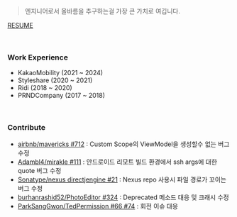 > 엔지니어로서 올바름을 추구하는걸 가장 큰 가치로 여깁니다.

[RESUME](https://github.com/JSpiner/RESUME)

<br>

### Work Experience
- KakaoMobility (2021 ~ 2024)
- Styleshare (2020 ~ 2021)
- Ridi (2018 ~ 2020)
- PRNDCompany (2017 ~ 2018)

<br/>

### Contribute
- [airbnb/mavericks #712](https://github.com/airbnb/mavericks/pull/712) : Custom Scope의 ViewModel을 생성할수 없는 버그 수정
- [Adambl4/mirakle #111](https://github.com/Adambl4/mirakle/pull/111) : 안드로이드 리모트 빌드 환경에서 ssh args에 대한 quote 버그 수정 
- [Sonatype/nexus directjengine #21](https://github.com/sonatype/directjngine/pull/21) : Nexus repo 사용시 파일 경로가 꼬이는 버그 수정 
- [burhanrashid52/PhotoEditor #324](https://github.com/burhanrashid52/PhotoEditor/pull/324) : Deprecated 메소드 대응 및 크래시 수정 
- [ParkSangGwon/TedPermission #66 #74](https://github.com/ParkSangGwon/TedPermission/pull/74) : 회전 이슈 대응 
